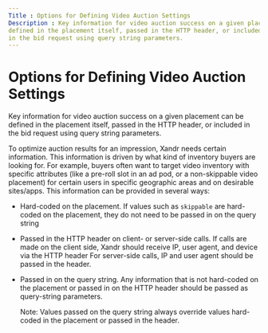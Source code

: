 ```yaml
---
Title : Options for Defining Video Auction Settings
Description : Key information for video auction success on a given placement can be
defined in the placement itself, passed in the HTTP header, or included
in the bid request using query string parameters.
---
```



# Options for Defining Video Auction Settings



Key information for video auction success on a given placement can be
defined in the placement itself, passed in the HTTP header, or included
in the bid request using query string parameters.

To optimize auction results for an impression,
Xandr needs certain information. This
information is driven by what kind of inventory buyers are looking for.
For example, buyers often want to target video inventory with specific
attributes (like a pre-roll slot in an ad pod, or a non-skippable video
placement) for certain users in specific geographic areas and on
desirable sites/apps. This information can be provided in several ways:

- Hard-coded on the placement. If values such as `skippable` are
  hard-coded on the placement, they do not need to be passed in on the
  query string
- Passed in the HTTP header on client- or server-side calls. If calls
  are made on the client side, Xandr should
  receive IP, user agent, and device via the HTTP header For server-side
  calls, IP and user agent should be passed in the header.
- Passed in on the query string. Any information that is not hard-coded
  on the placement or passed in on the HTTP header should be passed as
  query-string parameters.
  

  Note: Values passed on the query
  string always override values hard-coded in the placement or passed in
  the header.

  




